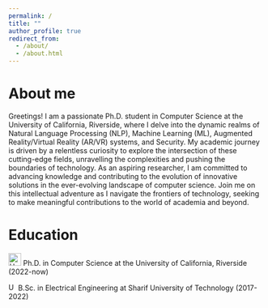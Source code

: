 ```yaml
---
permalink: /
title: ""
author_profile: true
redirect_from: 
  - /about/
  - /about.html
---
```


About me
======
Greetings! I am a passionate Ph.D. student in Computer Science at the University of California, Riverside, where I delve into the dynamic realms of Natural Language Processing (NLP), Machine Learning (ML), Augmented Reality/Virtual Reality (AR/VR) systems, and Security. My academic journey is driven by a relentless curiosity to explore the intersection of these cutting-edge fields, unravelling the complexities and pushing the boundaries of technology. As an aspiring researcher, I am committed to advancing knowledge and contributing to the evolution of innovative solutions in the ever-evolving landscape of computer science. Join me on this intellectual adventure as I navigate the frontiers of technology, seeking to make meaningful contributions to the world of academia and beyond.

Education
======
<img src="https://hub.ucr.edu/sites/default/files/styles/form_preview/public/ucr%20lOGO.jpeg" alt="University Icon" width="25" height="25"> Ph.D. in Computer Science at the University of California, Riverside (2022-now)

<img src="https://png2.cleanpng.com/sh/c626328cf261d59319c9ea415f275665/L0KzQYm3VcExN6t0iZH0aYP2gLBuTgNpaaNufp9Abnn5dcP6igR6NZDrReZuY3jxf732hCkufZ9ujtd7c3n3iX72hr11bZl3RadqZkS3QoLpgvVkP2Q9RqM7MUC3RYiCUcUzPWo6T6M9N0e7QYW1kP5o/kisspng-sharif-university-of-technology-university-of-tehr-5af4421bbec738.1210457915259571477814.png" alt="University Icon" width="15" height="15"> B.Sc. in Electrical Engineering at Sharif University of Technology (2017-2022)







